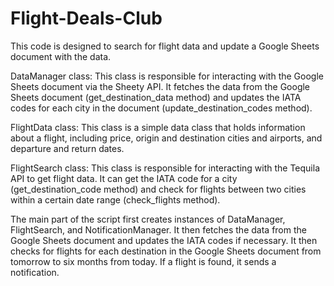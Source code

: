 # Flight-Deals-Club
This code is designed to search for flight data and update a Google Sheets document with the data.

DataManager class: This class is responsible for interacting with the Google Sheets document via the Sheety API.
It fetches the data from the Google Sheets document (get_destination_data method) and updates the IATA codes for each city in the document (update_destination_codes method).

FlightData class: This class is a simple data class that holds information about a flight, including price, origin and destination cities and airports, and departure and return dates.

FlightSearch class: This class is responsible for interacting with the Tequila API to get flight data.
It can get the IATA code for a city (get_destination_code method) and check for flights between two cities within a certain date range (check_flights method).

The main part of the script first creates instances of DataManager, FlightSearch, and NotificationManager.
It then fetches the data from the Google Sheets document and updates the IATA codes if necessary.
It then checks for flights for each destination in the Google Sheets document from tomorrow to six months from today.
If a flight is found, it sends a notification.
